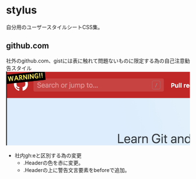 # stylus
自分用のユーザースタイルシートCSS集。

## github.com
社外のgithub.com、gistには表に触れて問題ないものに限定する為の自己注意勧告スタイル
![sample](https://raw.githubusercontent.com/Makoto-Sasahara/stylus/master/image/sample.png "GitHub sample")

- 社内gh:eと区別する為の変更
  - .Headerの色を赤に変更。
  - .Headerの上に警告文言要素をbeforeで追加。
